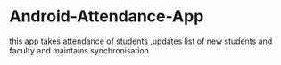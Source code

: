 # Android-Attendance-App
this app takes attendance of students ,updates list of new students and faculty and maintains synchronisation
